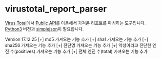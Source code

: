 # virustotal_report_parser
[Virus Total](https://www.virustotal.com/ko/)에서 [Public API](https://www.virustotal.com/ko/documentation/public-api/)를 이용해서 가져온 리포트를 파싱하는 도구입니다.
[Python3](https://www.python.org/) 버전과 [simplejson](https://pypi.python.org/pypi/simplejson/)이 필요합니다.

Version 17.12.25
[+] md5 가져오는 기능 추가
[+] sha1 가져오는 기능 추가
[+] sha256 가져오는 기능 추가
[+] 진단명 가져오는 기능 추가
[+] 악성이라고 진단한 엔진 수(positives) 가져오는 기능 추가
[+] 전체 엔진 수(total) 가져오는 기능 추가